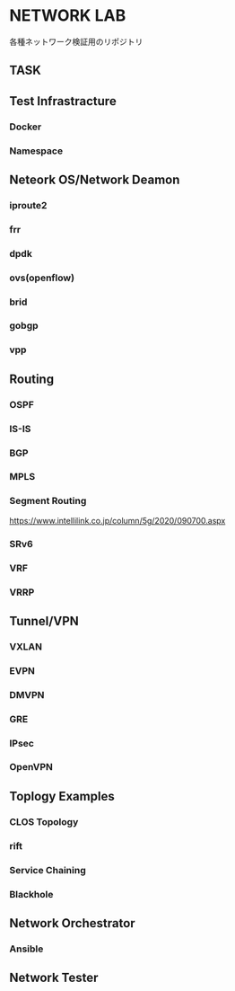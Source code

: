 # NETWORK LAB

各種ネットワーク検証用のリポジトリ

## TASK

## Test Infrastracture

### Docker

### Namespace

### 

## Neteork OS/Network Deamon

### iproute2

### frr

### dpdk

### ovs(openflow)

### brid

### gobgp

### vpp

### 

## Routing

### OSPF

### IS-IS

### BGP

### MPLS

### Segment Routing

https://www.intellilink.co.jp/column/5g/2020/090700.aspx

### SRv6

### VRF

### VRRP

## Tunnel/VPN

### VXLAN

### EVPN

### DMVPN

### GRE

### IPsec

### OpenVPN

### 

## Toplogy Examples

### CLOS Topology

### rift

### Service Chaining

### Blackhole 

## Network Orchestrator

### Ansible

## Network Tester
